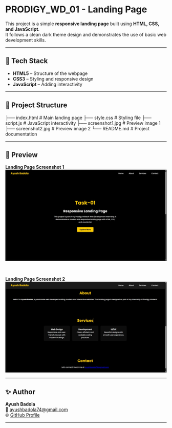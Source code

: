 # PRODIGY_WD_01 - Landing Page  

This project is a simple **responsive landing page** built using **HTML, CSS, and JavaScript**.  
It follows a clean dark theme design and demonstrates the use of basic web development skills.  

---

## 🚀 Tech Stack  
- **HTML5** – Structure of the webpage  
- **CSS3** – Styling and responsive design  
- **JavaScript** – Adding interactivity  

---

## 📂 Project Structure  
├── index.html # Main landing page
├── style.css # Styling file
├── script.js # JavaScript interactivity
├── screenshot1.jpg # Preview image 1
├── screenshot2.jpg # Preview image 2
└── README.md # Project documentation

---

## 📸 Preview  

**Landing Page Screenshot 1**  
![Landing Page Screenshot 1](screenshot1.jpg)  

<br>  

**Landing Page Screenshot 2**  
![Landing Page Screenshot 2](screenshot2.jpg)  

---

## ✨ Author  
**Ayush Badola**  
📧 [ayushbadola74@gmail.com](mailto:ayushbadola74@gmail.com)  
🌐 [GitHub Profile](https://github.com/ayushbadola74)  

---
